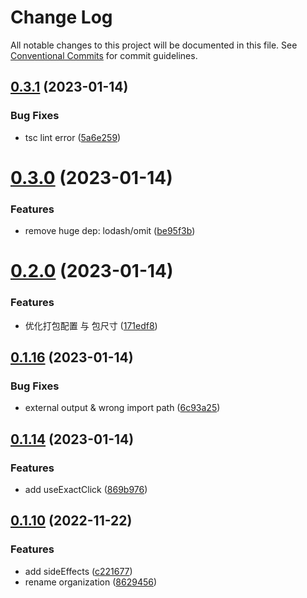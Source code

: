 # Change Log

All notable changes to this project will be documented in this file.
See [Conventional Commits](https://conventionalcommits.org) for commit guidelines.

## [0.3.1](https://github.com/xiaomingTang/xiaoming/compare/v0.3.0...v0.3.1) (2023-01-14)


### Bug Fixes

* tsc lint error ([5a6e259](https://github.com/xiaomingTang/xiaoming/commit/5a6e25983371287870158e6d37110968ee7545e8))





# [0.3.0](https://github.com/xiaomingTang/xiaoming/compare/v0.2.0...v0.3.0) (2023-01-14)


### Features

* remove huge dep: lodash/omit ([be95f3b](https://github.com/xiaomingTang/xiaoming/commit/be95f3b9f598a1ff056cdcdf0573cf1347918e5a))





# [0.2.0](https://github.com/xiaomingTang/xiaoming/compare/v0.1.16...v0.2.0) (2023-01-14)


### Features

* 优化打包配置 与 包尺寸 ([171edf8](https://github.com/xiaomingTang/xiaoming/commit/171edf82059cd76a216f7c6ea14ededb7003d0ea))





## [0.1.16](https://github.com/xiaomingTang/xiaoming/compare/v0.1.15...v0.1.16) (2023-01-14)


### Bug Fixes

* external output & wrong import path ([6c93a25](https://github.com/xiaomingTang/xiaoming/commit/6c93a25c479dc81b4d2a10c8eb07cb63e07c4b05))





## [0.1.14](https://github.com/xiaomingTang/xiaoming/compare/v0.1.13...v0.1.14) (2023-01-14)


### Features

* add useExactClick ([869b976](https://github.com/xiaomingTang/xiaoming/commit/869b976f8d4a07fdb20364dcb1c3556b4dfe87aa))





## [0.1.10](https://github.com/xiaomingTang/xiaoming/compare/v0.1.9...v0.1.10) (2022-11-22)


### Features

* add sideEffects ([c221677](https://github.com/xiaomingTang/xiaoming/commit/c221677bca63787cdbf9ff6087211204e5ed384b))
* rename organization ([8629456](https://github.com/xiaomingTang/xiaoming/commit/86294565d727d165aacc0099238c1ed5f7b16c41))
